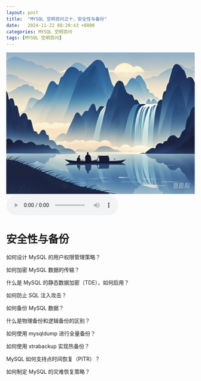 ```yaml
---
layout: post
title:  "MYSQL 空明百问之十、安全性与备份"
date:   2024-11-22 08:20:43 +0800
categories: MYSQL 空明百问
tags: [MYSQL 空明百问]
---
```

![描述图片](/asset/img/1.png)
<audio controls autoplay>
  <source src="/asset/mp3/a2.mp3" type="audio/mpeg">
</audio>


# 安全性与备份
如何设计 MySQL 的用户权限管理策略？

如何加密 MySQL 数据的传输？

什么是 MySQL 的静态数据加密（TDE），如何启用？

如何防止 SQL 注入攻击？

如何备份 MySQL 数据？

什么是物理备份和逻辑备份的区别？

如何使用 mysqldump 进行全量备份？

如何使用 xtrabackup 实现热备份？

MySQL 如何支持点时间恢复（PITR）？

如何制定 MySQL 的灾难恢复策略？
